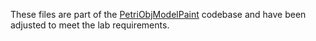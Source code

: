 These files are part of the [PetriObjModelPaint](https://github.com/StetsenkoInna/PetriObjModelPaint.git) codebase and have been adjusted to meet the lab requirements.
